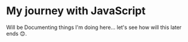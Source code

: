 # My journey with JavaScript

Will be Documenting things I'm doing here... let's see how will this later ends 😊.
